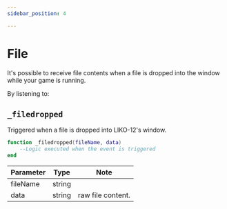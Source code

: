 ```yaml
---
sidebar_position: 4

---
```


# File

It's possible to receive file contents when a file is dropped into
the window while your game is running.

By listening to:

## `_filedropped`

Triggered when a file is dropped into LIKO-12's window.

```lua
function _filedropped(fileName, data)
	--Logic executed when the event is triggered
end
```

| Parameter | Type   | Note              |
|-----------|--------|-------------------|
| fileName  | string |                   |
| data      | string | raw file content. |
